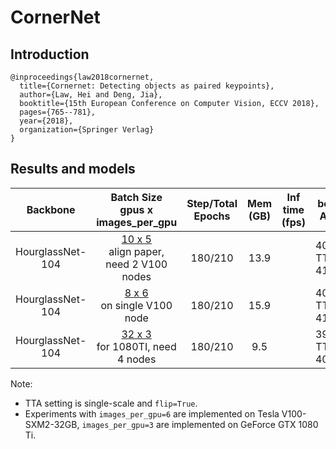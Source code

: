 # CornerNet

## Introduction
```
@inproceedings{law2018cornernet,
  title={Cornernet: Detecting objects as paired keypoints},
  author={Law, Hei and Deng, Jia},
  booktitle={15th European Conference on Computer Vision, ECCV 2018},
  pages={765--781},
  year={2018},
  organization={Springer Verlag}
}
```

## Results and models

| Backbone        | Batch Size<br>gpus x images\_per\_gpu | Step/Total Epochs | Mem (GB) | Inf time (fps) | box AP | Pytorch Version | Download |
| :-------------: | :--------: |:----------------: | :------: | :------------: | :----: | :-------------: | :------: |
| HourglassNet-104 | [10 x 5](./cornernet_hourglass104_mstest_10x5_210e_coco.py)<br>align paper, need 2 V100 nodes | 180/210 | 13.9 | | 40.6<br>TTA: 41.3 | 1.5 | |
| HourglassNet-104 | [8 x 6](./cornernet_hourglass104_mstest_8x6_210e_coco.py)<br>on single V100 node| 180/210 | 15.9 | | 40.9<br>TTA: 41.2 | 1.5 | |
| HourglassNet-104 | [32 x 3](./cornernet_hourglass104_mstest_32x3_210e_coco.py)<br>for 1080TI, need 4 nodes | 180/210 | 9.5 | | 39.6<br>TTA: 40.4 | 1.3 | |

Note: 
- TTA setting is single-scale and `flip=True`.
- Experiments with `images_per_gpu=6` are implemented on Tesla V100-SXM2-32GB, `images_per_gpu=3` are implemented on GeForce GTX 1080 Ti.
